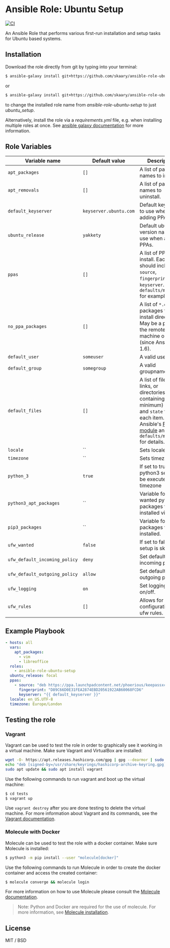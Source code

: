 # Ansible Role: Ubuntu Setup
[![CI](https://github.com/skaary/ansible-role-ubuntu-setup/actions/workflows/ci.yml/badge.svg?branch=main&event=push)](https://github.com/skaary/ansible-role-ubuntu-setup/actions?query=workflow%3Ci)

An Ansible Role that performs various first-run installation and setup tasks for Ubuntu based systems.

## Installation

Download the role directly from git by typing into your terminal:

```bash
$ ansible-galaxy install git+https://github.com/skaary/ansible-role-ubuntu-setup.git
```

or

```bash
$ ansible-galaxy install git+https://github.com/skaary/ansible-role-ubuntu-setup.git,,ubuntu_setup
```

to change the installed role name from _ansible-role-ubuntu-setup_ to just _ubuntu_setup_.

Alternatively, install the role via a _requirements.yml_ file, e.g. when installing multiple roles at once. See [ansible galaxy documentation](https://galaxy.ansible.com/docs/using/installing.html#installing-multiple-roles-from-a-file) for more information.

## Role Variables

| Variable name                 | Default value          | Description                                                                                                                                                                                                          |
| ----------------------------- | ---------------------- | -------------------------------------------------------------------------------------------------------------------------------------------------------------------------------------------------------------------- |
| `apt_packages`                | `[]`                   | A list of package names to install.                                                                                                                                                                                  |
| `apt_removals`                | `[]`                   | A list of package names to uninstall.                                                                                                                                                                                |
| `default_keyserver`           | `keyserver.ubuntu.com` | Default keyserver to use when adding PPAs.                                                                                                                                                                           |
| `ubuntu_release`              | `yakkety`              | Default ubuntu version name to use when adding PPAs.                                                                                                                                                                 |
| `ppas`                        | `[]`                   | A list of PPAs to install. Each item should include `source`, `fingerprint`, and `keyserver`. See `defaults/main.yml` for examples.                                                                                  |
| `no_ppa_packages`             | `[]`                   | A list of `*.deb` packages to install directly. May be a path on the remote machine or a URL (since Ansible 1.6).                                                                                                    |
| `default_user`                | `someuser`             | A valid username.                                                                                                                                                                                                    |
| `default_group`               | `somegroup`            | A valid groupname.                                                                                                                                                                                                   |
| `default_files`               | `[]`                   | A list of files, links, or directories containing (at minimum) `dest`, and `state` for each item. See Ansible's [File module](http://docs.ansible.com/ansible/file_module.html) and `defaults/main.yml` for details. |
| `locale`                      | ``                     | Sets locale                                                                                                                                                                                                          |
| `timezone`                    | ``                     | Sets timezone                                                                                                                                                                                                        |
| `python_3`                    | `true`                 | If set to true, the python3 setup will be executed. timezone                                                                                                                                                                                                        |
| `python3_apt_packages`        | ``                     | Variable for wanted python3 packages to be installed via apt.
| `pip3_packages`               | ``                     | Variable for pip3 packages to be installed.
| `ufw_wanted`                  | `false`                | If set to false, ufw setup is skipped.                                                                                                                                                                               |
| `ufw_default_incoming_policy` | `deny`                 | Set default incoming policy.                                                                                                                                                                                         |
| `ufw_default_outgoing_policy` | `allow`                | Set default outgoing policy.                                                                                                                                                                                         |
| `ufw_logging`                 | `on`                   | Set logging on/off.                                                                                                                                                                                                  |
| `ufw_rules`                   | `[]`                   | Allows for configuration of ufw rules.                                                                                                                                                                               |

## Example Playbook

```yaml
- hosts: all
  vars:
    apt_packages:
      - vim
      - libreoffice
  roles:
    - ansible-role-ubuntu-setup
  ubuntu_release: focal
  ppas: 
    - source: "deb https://ppa.launchpadcontent.net/phoerious/keepassxc/ubuntu {{ ubuntu_release }} main"
      fingerprint: "D89C66D0E31FEA2874EBD20561922AB60068FCD6"
      keyserver: "{{ default_keyserver }}"
  locale: en_US.UTF-8
  timezone: Europe/London
```

## Testing the role

### Vagrant

Vagrant can be used to test the role in order to graphically see it working in a virtual machine. Make sure Vagrant and VirtualBox are installed:

```bash
wget -O- https://apt.releases.hashicorp.com/gpg | gpg --dearmor | sudo tee /usr/share/keyrings/hashicorp-archive-keyring.gpg
echo "deb [signed-by=/usr/share/keyrings/hashicorp-archive-keyring.gpg] https://apt.releases.hashicorp.com $(lsb_release -cs) main" | sudo tee /etc/apt/sources.list.d/hashicorp.list
sudo apt update && sudo apt install vagrant
```

Use the following commands to run vagrant and boot up the virtual machine:

```bash
$ cd tests
$ vagrant up
```

Use `vagrant destroy` after you are done testing to delete the virtual machine. For more information about Vagrant and its commands, see the [Vagrant documentation](https://www.vagrantup.com/docs/cli).

### Molecule with Docker

Molecule can be used to test the role with a docker container. Make sure Molecule is installed:

```bash
$ python3 -m pip install --user "molecule[docker]"
```

Use the following commands to run Molecule in order to create the docker container and access the created container:
```bash
$ molecule converge && molecule login
```

For more information on how to use Molecule please consult the [Molecule documentation](https://molecule.readthedocs.io/en/latest/getting-started.html).

> Note: Python and Docker are required for the use of molecule. For more information, see [Molecule installation](https://molecule.readthedocs.io/en/latest/installation.html).

## License

MIT / BSD
